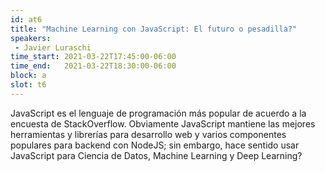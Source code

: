 ```yaml
---
id: at6
title: "Machine Learning con JavaScript: El futuro o pesadilla?"
speakers:
 - Javier Luraschi
time_start: 2021-03-22T17:45:00-06:00
time_end:   2021-03-22T18:30:00-06:00
block: a
slot: t6
---
```


JavaScript es el lenguaje de programación más popular de acuerdo a la encuesta de StackOverflow. Obviamente JavaScript mantiene las mejores herramientas y librerías para desarrollo web y varios componentes populares para backend con NodeJS; sin embargo, hace sentido usar JavaScript para Ciencia de Datos, Machine Learning y Deep Learning?